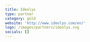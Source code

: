 ```yaml
---
title: Ideolys
type: partner
category: gold
website: 'http://www.ideolys.com/en/'
logo: /images/partners/ideolys.svg
socials: []
---
```

